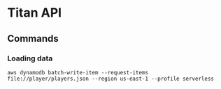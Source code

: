 # Titan API

## Commands
### Loading data
```
aws dynamodb batch-write-item --request-items file://player/players.json --region us-east-1 --profile serverless
```